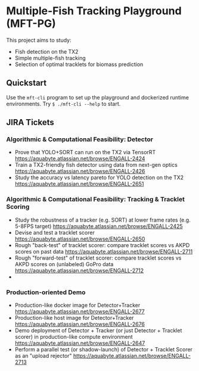 # Multiple-Fish Tracking Playground (MFT-PG)

This project aims to study:
 * Fish detection on the TX2
 * Simple multiple-fish tracking 
 * Selection of optimal tracklets for biomass prediction
 
## Quickstart

Use the `mft-cli` program to set up the playground and dockerized
runtime environments. Try `$ ./mft-cli --help` to start.


## JIRA Tickets

### Algorithmic & Computational Feasibility: Detector
  * Prove that YOLO+SORT can run on the TX2 via TensorRT https://aquabyte.atlassian.net/browse/ENGALL-2424
  * Train a TX2-friendly fish detector using data from next-gen optics https://aquabyte.atlassian.net/browse/ENGALL-2426
  * Study the accuracy vs latency pareto for YOLO detection on the TX2 https://aquabyte.atlassian.net/browse/ENGALL-2651

### Algorithmic & Computational Feasibility: Tracking & Tracklet Scoring
  * Study the robustness of a tracker (e.g. SORT) at lower frame rates (e.g. 5-8FPS target) https://aquabyte.atlassian.net/browse/ENGALL-2425
  * Devise and test a tracklet scorer https://aquabyte.atlassian.net/browse/ENGALL-2650
  * Rough "back-test" of tracklet scorer: compare tracklet scores vs AKPD scores on past data https://aquabyte.atlassian.net/browse/ENGALL-2711
  * Rough "forward-test" of tracklet scorer: compare tracklet scores vs AKPD scores on (unlabeled) GoPro data https://aquabyte.atlassian.net/browse/ENGALL-2712
  * 

### Production-oriented Demo
  * Production-like docker image for Detector+Tracker https://aquabyte.atlassian.net/browse/ENGALL-2677
  * Production-like host image for Detector+Tracker https://aquabyte.atlassian.net/browse/ENGALL-2676
  * Demo deployment of Detector + Tracker (or just Detector + Tracklet scorer) in production-like compute environment https://aquabyte.atlassian.net/browse/ENGALL-2647
  * Perform a parallel test (or shadow-launch) of Detector + Tracklet Scorer as an "upload rejector" https://aquabyte.atlassian.net/browse/ENGALL-2713 



